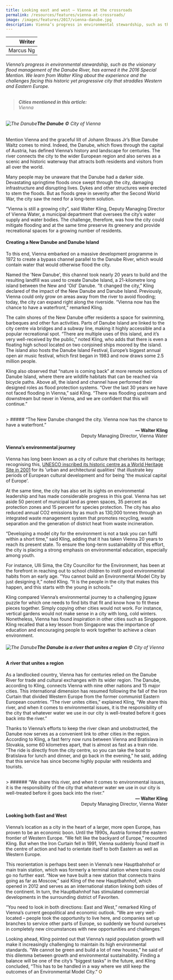 ```yaml
---
title: Looking east and west — Vienna at the crossroads
permalink: /resources/features/vienna-at-crossroads/
image: /images/features/2017/vienna-danube.jpg
description: Vienna’s progress in environmental stewardship, such as the visionary flood management of the Danube River, has earned it the 2016 Special Mention. We learn from Walter Kling about the experience and the challenges facing this historic yet progressive city that straddles Western and Eastern Europe.
---
```


| Writer |
|---:|
| Marcus Ng |

###### Vienna’s progress in environmental stewardship, such as the visionary flood management of the Danube River, has earned it the 2016 Special Mention. We learn from Walter Kling about the experience and the challenges facing this historic yet progressive city that straddles Western and Eastern Europe.

> ###### **Cities mentioned in this article:** <br> Vienna

###### ![The Danube](/images/features/2017/vienna-danube.jpg/)**The Danube** © City of Vienna

Mention Vienna and the graceful lilt of Johann Strauss Jr’s Blue Danube Waltz comes to mind. Indeed, the Danube, which flows through the capital of Austria, has defined Vienna’s history and landscape for centuries. The river connects the city to the wider European region and also serves as a scenic and historic waterway that attracts both residents and visitors from all over the world.

Many people may be unaware that the Danube had a darker side. Devastating springtime floods once swept through the city, damaging infrastructure and disrupting lives. Dykes and other structures were erected to stem the floods. But as floods grew in severity after the Second World War, the city saw the need for a long-term solution.

“Vienna is still a growing city”, said Walter Kling, Deputy Managing Director of Vienna Water, a municipal department that oversees the city’s water supply and water bodies. The challenge, therefore, was how the city could mitigate flooding and at the same time preserve its greenery and provide recreational spaces for a growing number of residents.

#### **Creating a New Danube and Danube Island**

To this end, Vienna embarked on a massive development programme in 1972 to create a bypass channel parallel to the Danube River, which would contain water that would otherwise flood the city.

Named the 'New Danube', this channel took nearly 20 years to build and the resulting landfill was used to create Danube Island, a 21-kilometre long island between the New and 'Old' Danube. “It changed the city,” Kling declared of the impact of the New Danube and Danube Island. Previously, Vienna could only grow on areas away from the river to avoid flooding; today, the city can expand right along the riverside. “Vienna now has the chance to have a waterfront,” remarked Kling.

The calm shores of the New Danube offer residents a space for swimming, barbeques and other fun activities. Parts of Danube Island are linked to the city centre via bridges and a subway line, making it highly accessible and a popular recreational spot. “There are multiple uses of this island, and it’s very well-received by the public,” noted Kling, who adds that there is even a floating high school located on two conjoined ships moored by the island. The island also hosts the Danube Island Festival, Europe’s biggest annual open air music festival, which first began in 1983 and now draws some 2.5 million people.

Kling also observed that “nature is coming back” at more remote sections of Danube Island, where there are wildlife habitats that can be reached via bicycle paths. Above all, the island and channel have performed their designed roles as flood protection systems. “Over the last 30 years we have not faced flooding in Vienna,” said Kling. “There was flooding upstream and downstream but never in Vienna, and we are confident that this will continue.”

<br>
> ##### “The New Danube changed the city. Vienna now has the chance to have a waterfront.”

<div align="right"><b>— Walter Kling</b><br>Deputy Managing Director, Vienna Water</div>

#### **Vienna’s environmental journey**

Vienna has long been known as a city of culture that cherishes its heritage; recognising this, [UNESCO inscribed its historic centre as a World Heritage Site in 2001](https://whc.unesco.org/en/list/1033/) for its 'urban and architectural qualities' that illustrate key periods of European cultural development and for being 'the musical capital of Europe'.

At the same time, the city has also set its sights on environmental leadership and has made considerable progress in this goal. Vienna has set aside 50 percent of municipal land as green spaces, 35 percent as protection zones and 15 percent for species protection. The city has also reduced annual CO2 emissions by as much as 130,000 tonnes through an integrated waste management system that promotes recycling, waste separation and the generation of district heat from waste incineration.

“Developing a model city for the environment is not a task you can fulfil within a short time,” said Kling, adding that it has taken Vienna 20 years to reach its present state. To ensure the long-term sustainability of this effort, the city is placing a strong emphasis on environmental education, especially among youth.

For instance, Ulli Sima, the City Councillor for the Environment, has been at the forefront in reaching out to school children to instil good environmental habits from an early age. “You cannot build an Environmental Model City by just designing it,” noted Kling. “It is the people in the city that makes this happen, and this starts with the young in schools.”

Kling compared Vienna’s environmental journey to a challenging jigsaw puzzle for which one needs to find bits that fit and know how to fit these pieces together. Simply copying other cities would not work. For instance, vertical gardens would not make sense in a city with long, cold winters. Nonetheless, Vienna has found inspiration in other cities such as Singapore. Kling recalled that a key lesson from Singapore was the importance of education and encouraging people to work together to achieve a clean environment.

###### ![The Danube](/images/features/2017/vienna-danube2.jpg/)**The Danube is a river that unites a region** © City of Vienna

#### **A river that unites a region**

As a landlocked country, Vienna has for centuries relied on the Danube River for trade and cultural exchanges with its wider region. The Danube, according to Kling, connects Vienna with nine other nations and 15 major cities. This international dimension has resumed following the fall of the Iron Curtain that divided Western Europe from the former communist Eastern European countries. “The river unites cities,” explained Kling, “We share this river, and when it comes to environmental issues, it is the responsibility of the city that whatever water we use in our city is well-treated before it goes back into the river.”

Thanks to Vienna’s efforts to keep the river clean and unobstructed, the Danube now serves as a convenient link to other cities in the region. According to Kling, a fast ferry now runs between Vienna and Bratislava in Slovakia, some 60 kilometres apart, that is almost as fast as a train ride. “The ride is directly from the city centre, so you can take the boat to Bratislava for lunch and dinner, and go back in the evening,” he said, adding that this service has since become highly popular with residents and tourists.

<br>
> ###### “We share this river, and when it comes to environmental issues, it is the responsibility of the city that whatever water we use in our city is well-treated before it goes back into the river.”

<div align="right"><b>— Walter Kling</b><br>Deputy Managing Director, Vienna Water</div>

#### **Looking both East and West**

Vienna’s location as a city in the heart of a larger, more open Europe, has proven to be an economic boon. Until the 1990s, Austria formed the eastern frontier of Western Europe. “We felt like the backyard of Europe,” recounted Kling. But when the Iron Curtain fell in 1991, Vienna suddenly found itself in the centre of action and had to orientate itself to both Eastern as well as Western Europe.

This reorientation is perhaps best seen in Vienna’s new Hauptbahnhof or main train station, which was formerly a terminal station where trains could go no further east. “Now we have built a new station that connects trains going as far as Moscow,” said Kling of the new Hauptbahnhof, which opened in 2012 and serves as an international station linking both sides of the continent. In turn, the Hauptbahnhof has stimulated commercial developments in the surrounding district of Favoriten.

“You need to look in both directions: East and West,” remarked Kling of Vienna’s current geopolitical and economic outlook. “We are very well-located – people took the opportunity to live here, and companies set up branches to service other parts of Europe, so suddenly we found ourselves in completely new circumstances with new opportunities and challenges.”

Looking ahead, Kling pointed out that Vienna’s rapid population growth will make it increasingly challenging to maintain its high environmental standards. “We cannot be green and build a lot of new houses,” he said of this dilemma between growth and environmental sustainability. Finding a balance will be one of the city’s “biggest tasks” in the future, and Kling concluded, “This has to be handled in a way where we still keep the outcomes of an Environmental Model City.” **<font color="#967942">O</font>**
